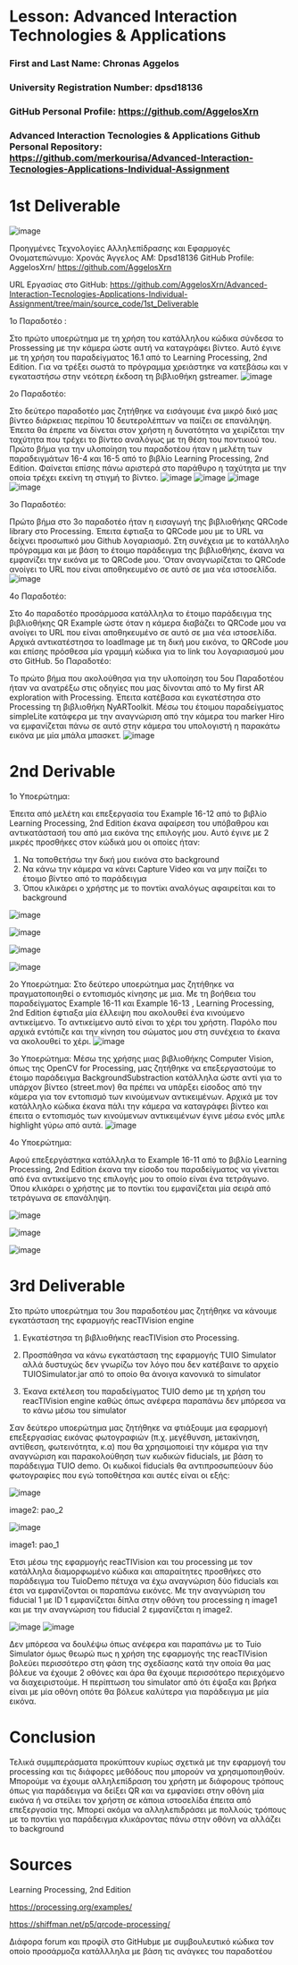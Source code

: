 # Lesson: Advanced Interaction Technologies & Applications

### First and Last Name: Chronas Aggelos
### University Registration Number: dpsd18136
### GitHub Personal Profile: https://github.com/AggelosXrn
### Advanced Interaction Tecnologies & Applications Github Personal Repository: https://github.com/merkourisa/Advanced-Interaction-Tecnologies-Applications-Individual-Assignment


# 1st Deliverable
![image](https://user-images.githubusercontent.com/93786079/200710311-727681dc-5659-4384-afec-7c87f87eecea.png)

Προηγμένες Τεχνολογίες Αλληλεπίδρασης και Εφαρμογές
Ονοματεπώνυμο: Χρονάς Άγγελος
ΑΜ: Dpsd18136
GitHub Profile: AggelosXrn/ https://github.com/AggelosXrn

URL Εργασίας στο GitHub: https://github.com/AggelosXrn/Advanced-Interaction-Tecnologies-Applications-Individual-Assignment/tree/main/source_code/1st_Deliverable

1ο Παραδοτέο :

Στο πρώτο υποερώτημα με τη χρήση του κατάλληλου κώδικα σύνδεσα το Prossessing με την κάμερα ώστε αυτή να καταγράφει βίντεο. Αυτό έγινε με τη χρήση του παραδείγματος 16.1 από το  Learning Processing, 2nd Edition. Για να τρέξει σωστά το πρόγραμμα χρειάστηκε να κατεβάσω και ν εγκαταστήσω στην νεότερη έκδοση τη βιβλιοθήκη gstreamer. 
 ![image](https://user-images.githubusercontent.com/93786079/200710352-879ea576-5bba-44b6-990e-e360e069629a.png)

2ο Παραδοτέο:

Στο δεύτερο παραδοτέο μας ζητήθηκε να εισάγουμε ένα μικρό δικό μας βίντεο διάρκειας περίπου 10 δευτερολέπτων να παίζει σε επανάληψη. Έπειτα θα έπρεπε να δίνεται στον χρήστη η δυνατότητα να χειρίζεται την ταχύτητα που τρέχει το βίντεο αναλόγως με τη θέση του ποντικιού του. Πρώτο βήμα για την υλοποίηση του παραδοτέου ήταν η μελέτη των παραδειγμάτων  16-4 και  16-5 από το βιβλίο Learning Processing, 2nd Edition. Φαίνεται επίσης πάνω αριστερά στο παράθυρο η ταχύτητα με την οποία τρέχει εκείνη τη στιγμή το βίντεο. 
    ![image](https://user-images.githubusercontent.com/93786079/200710401-1b328566-d047-43d3-bf67-b923efde3f79.png)
![image](https://user-images.githubusercontent.com/93786079/200710457-11f81ccc-98a6-4447-8f7d-447343008b43.png)
![image](https://user-images.githubusercontent.com/93786079/200710515-2f55dba5-b19b-41f7-b616-9d9807aba243.png)
![image](https://user-images.githubusercontent.com/93786079/200710594-e59aaf35-b94a-4c31-8cbf-2eae3c4f82fd.png)

3ο Παραδοτέο:

Πρώτο βήμα στο 3ο παραδοτέο ήταν η εισαγωγή της βιβλιοθήκης QRCode library στο Processing. Έπειτα έφτιαξα το QRCode μου με το URL να δείχνει προσωπικό μου Github λογαριασμό. Στη συνέχεια με το κατάλληλο πρόγραμμα και με βάση το έτοιμο παράδειγμα της βιβλιοθήκης, έκανα να εμφανίζει την εικόνα με το QRCode μου. ‘Οταν αναγνωρίζεται το QRCode ανοίγει το URL που είναι αποθηκευμένο σε αυτό σε μια νέα ιστοσελίδα.
 ![image](https://user-images.githubusercontent.com/93786079/200710612-df473f62-0053-4edd-b66c-0093194592a6.png)

4ο Παραδοτέο:

Στο 4ο παραδοτέο προσάρμοσα κατάλληλα το έτοιμο παράδειγμα της βιβλιοθήκης QR Example ώστε όταν η κάμερα διαβάζει το QRCode μου να ανοίγει το URL που είναι αποθηκευμένο σε αυτό σε μια νέα ιστοσελίδα. Αρχικά αντικατέστησα το loadImage με τη δική μου εικόνα, το QRCode μου και επίσης πρόσθεσα μία γραμμή κώδικα για το link του λογαριασμού μου στο GitHub.
5ο Παραδοτέο:

Το πρώτο βήμα που ακολούθησα για την υλοποίηση του 5ου Παραδοτέου ήταν να ανατρέξω στις οδηγίες που μας δίνονται από το  My first AR exploration with Processing. Έπειτα κατέβασα και εγκατέστησα στο Processing τη βιβλιοθήκη NyARToolkit. Μέσω του έτοιμου παραδείγματος simpleLite κατάφερα με την αναγνώριση από την κάμερα του marker Hiro να εμφανίζεται πάνω σε αυτό στην κάμερα του υπολογιστή η παρακάτω εικόνα με μία μπάλα μπασκετ.
  ![image](https://user-images.githubusercontent.com/93786079/200710672-afac6bc5-7a67-4bcb-a40b-e488cecca01f.png)

# 2nd Derivable 

1ο Υποερώτημα:

Έπειτα από μελέτη και επεξεργασία του  Example 16-12 από το βιβλίο Learning Processing, 2nd Edition έκανα αφαίρεση του υπόβαθρου και αντικατάστασή του από μια εικόνα της επιλογής μου. Αυτό έγινε με 2 μικρές προσθήκες στον κώδικά μου οι οποίες ήταν:

1.	Να τοποθετήσω την δική μου εικόνα στο background 
2.	Να κάνω την κάμερα να κάνει Capture Video και να μην παίζει το έτοιμο βίντεο από το παράδειγμα
3.	Όπου κλικάρει ο χρήστης με το ποντίκι αναλόγως αφαιρείται και το background
  
  ![image](https://user-images.githubusercontent.com/93786079/207907165-9715b4a7-c0b7-43a6-be2b-550bc320dfe4.png)

![image](https://user-images.githubusercontent.com/93786079/207907189-cad5c395-0846-4ec6-a3c7-ce0f903a86f9.png)

![image](https://user-images.githubusercontent.com/93786079/207907224-d323b342-d139-41a3-87a2-dbebc50d815c.png)

![image](https://user-images.githubusercontent.com/93786079/207907239-3e8c4996-008b-4ad6-b367-3bc1a4dd9e5d.png)

   
2ο Υποερώτημα:
Στο δεύτερο υποερώτημα μας ζητήθηκε να πραγματοποιηθεί ο εντοπισμός κίνησης με μια. Με τη βοήθεια του παραδείγματος Example 16-11 και  Example 16-13 , Learning Processing, 2nd Edition έφτιαξα μία έλλειψη που ακολουθεί ένα κινούμενο αντικείμενο. Το αντικείμενο αυτό είναι το χέρι του χρήστη. Παρόλο που αρχικά εντόπιζε και την κίνηση του σώματος μου στη συνέχεια το έκανα να ακολουθεί το χέρι.
 ![image](https://user-images.githubusercontent.com/93786079/207907265-199f6c3d-c44a-42c3-b940-bc696c9f7b57.png)

3ο Υποερώτημα:
Μέσω της χρήσης μιας βιβλιοθήκης Computer Vision, όπως της OpenCV for Processing, μας ζητήθηκε να επεξεργαστούμε το έτοιμο παράδειγμα BackgroundSubstraction κατάλληλα ώστε αντί για το υπάρχον βίντεο (street.mov) θα πρέπει να υπάρξει είσοδος από την κάμερα για τον εντοπισμό των κινούμενων αντικειμένων. Αρχικά με τον κατάλληλο κώδικα έκανα πάλι την κάμερα να καταγράφει βίντεο και έπειτα ο εντοπισμός των κινούμενων αντικειμένων έγινε μέσω ενός μπλε highlight γύρω από αυτά.
 ![image](https://user-images.githubusercontent.com/93786079/207907306-ad0ee67d-5943-4315-b122-72b40d6ed5a5.png)

4ο Υποερώτημα:

Αφού επεξεργάστηκα κατάλληλα το Example 16-11 από το βιβλίο Learning Processing, 2nd Edition έκανα την είσοδο του παραδείγματος  να γίνεται από ένα αντικείμενο της επιλογής μου το οποίο είναι ένα τετράγωνο. Όπου κλικάρει ο χρήστης με το ποντίκι του εμφανίζεται μία σειρά από τετράγωνα σε επανάληψη.

![image](https://user-images.githubusercontent.com/93786079/207907332-d700f477-f13e-464b-bd7c-e4fe2e24603b.png)

![image](https://user-images.githubusercontent.com/93786079/207907343-05371a64-7bb5-445a-a53a-b6db68f5c95b.png)

![image](https://user-images.githubusercontent.com/93786079/207907369-c3b6f8bc-f457-4ad3-a778-68bc1489d886.png)

# 3rd Deliverable

 Στο πρώτο υποερώτημα του 3ου παραδοτέου μας ζητήθηκε να κάνουμε εγκατάσταση της εφαρμογής reacTIVision  engine 

1.	Εγκατέστησα τη βιβλιοθήκης reacTIVision στο Processing.

2.	Προσπάθησα να κάνω εγκατάσταση της εφαρμογής TUIO Simulator αλλά δυστυχώς δεν γνωρίζω τον λόγο που δεν κατέβαινε το αρχείο TUIOSimulator.jar από το οποίο θα άνοιγα κανονικά το simulator

3.	Έκανα εκτέλεση του παραδείγματος TUIO demo με τη χρήση του reacTIVision  engine καθώς όπως ανέφερα παραπάνω δεν μπόρεσα να το κάνω μέσω του simulator

Σαν δεύτερο υποερώτημα μας ζητήθηκε να φτιάξουμε μια εφαρμογή επεξεργασίας εικόνας φωτογραφιών (π.χ. μεγέθυνση, μετακίνηση, αντίθεση, φωτεινότητα, κ.α) που θα χρησιμοποιεί την κάμερα για την αναγνώριση και παρακολούθηση των κωδικών fiducials, με βάση το παράδειγμα TUIO demo. Οι κωδικοί fiducials θα αντιπροσωπεύουν δύο φωτογραφίες που εγώ τοποθέτησα και αυτές είναι οι εξής:  

![image](https://user-images.githubusercontent.com/93786079/212409237-c64dcd98-7da9-4ebe-8edf-fd2823fe8f05.png)

image2: pao_2

 ![image](https://user-images.githubusercontent.com/93786079/212409277-f9944a66-10ce-49fe-8c42-ca850771a5c3.png)
 
 image1: pao_1

Έτσι μέσω της εφαρμογής reacTIVision και του processing με τον κατάλληλα διαμορφωμένο κώδικα και απαραίτητες προσθήκες στο παράδειγμα του TuioDemo πέτυχα να έχω αναγνώριση δύο fiducials και έτσι να εμφανίζονται οι παραπάνω εικόνες. Με την αναγνώριση του fiducial 1 με ID 1 εμφανίζεται δίπλα στην οθόνη του processing η image1 και με την αναγνώριση του fiducial 2 εμφανίζεται η image2. 

![image](https://user-images.githubusercontent.com/93786079/212409329-ef7ae88f-cc4a-49d7-b849-acba83bf7461.png)
![image](https://user-images.githubusercontent.com/93786079/212409352-5b2fcb25-783b-4b56-bd68-881a14ef64c1.png)

Δεν μπόρεσα να δουλέψω όπως ανέφερα και παραπάνω με το Tuio Simulator όμως θεωρώ πως η χρήση της εφαρμογής της reacTIVision βολεύει περισσότερο στη φάση της σχεδίασης κατά την οποία θα μας βόλευε να έχουμε 2 οθόνες και άρα θα έχουμε περισσότερο περιεχόμενο να διαχειριστούμε. Η περίπτωση του simulator από ότι έψαξα και βρήκα είναι με μία οθόνη οπότε θα βόλευε καλύτερα για παράδειγμα με μία εικόνα.

# Conclusion
Τελικά συμμπεράσματα προκύπτουν κυρίως σχετικά με την εφαρμογή του processing και τις διάφορες μεθόδους που μπορούν να χρησιμοποιηθούν. Μπορούμε να έχουμε αλληλεπίδραση του χρήστη με διάφορους τρόπους όπως για παράδειγμα να δείξει QR και να εμφανίσει στην οθόνη μία εικόνα ή να στείλει τον χρήστη σε κάποια ιστοσελίδα έπειτα από επεξεργασία της. Μπορεί ακόμα να αλληλεπιδράσει με πολλούς τρόπους με το ποντίκι για παράδειγμα κλικάροντας πάνω στην οθόνη να αλλάζει το background  

# Sources 

Learning Processing, 2nd Edition

https://processing.org/examples/

https://shiffman.net/p5/qrcode-processing/

Διάφορα forum και προφίλ στο GitHubμε με συμβουλευτικό κώδικα τον οποίο προσάρμοζα κατάλλληλα με βάση τις ανάγκες του παραδοτέου

